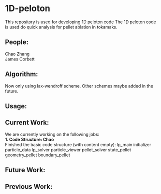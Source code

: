 # 1D-peloton

This repository is used for developing 1D peloton code
The 1D peloton code is used do quick analysis for pellet ablation in tokamaks.

## People:

Chao Zhang   
James Corbett

## Algorithm:
Now only using lax-wendroff scheme.
Other schemes maybe added in the future.

## Usage:

## Current Work:
We are currently working on the following jobs:   
**1. Code Structure: Chao**    
Finished the basic code structure (with content empty):
lp_main
initializer
particle_data
lp_solver
particle_viewer
pellet_solver
state_pellet
geometry_pellet
boundary_pellet

## Future Work:


## Previous Work:
